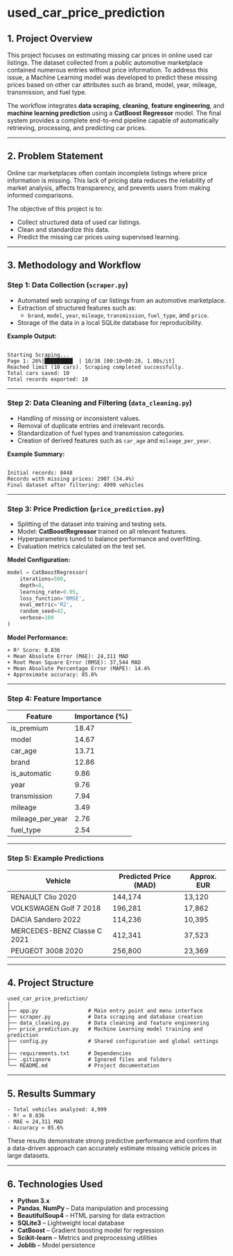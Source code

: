 # used_car_price_prediction

## 1. Project Overview
This project focuses on estimating missing car prices in online used car listings. The dataset collected from a public automotive marketplace contained numerous entries without price information. To address this issue, a Machine Learning model was developed to predict these missing prices based on other car attributes such as brand, model, year, mileage, transmission, and fuel type.

The workflow integrates **data scraping**, **cleaning**, **feature engineering**, and **machine learning prediction** using a **CatBoost Regressor** model. The final system provides a complete end-to-end pipeline capable of automatically retrieving, processing, and predicting car prices.

---

## 2. Problem Statement
Online car marketplaces often contain incomplete listings where price information is missing. This lack of pricing data reduces the reliability of market analysis, affects transparency, and prevents users from making informed comparisons.

The objective of this project is to:
- Collect structured data of used car listings.
- Clean and standardize this data.
- Predict the missing car prices using supervised learning.

---

## 3. Methodology and Workflow

### Step 1: Data Collection (`scraper.py`)
- Automated web scraping of car listings from an automotive marketplace.
- Extraction of structured features such as:
  - `brand`, `model`, `year`, `mileage`, `transmission`, `fuel_type`, and `price`.
- Storage of the data in a local SQLite database for reproducibility.

**Example Output:**
```

Starting Scraping...
Page 1: 26%|█████████▏ | 10/38 [00:10<00:28, 1.00s/it]
Reached limit (10 cars). Scraping completed successfully.
Total cars saved: 10
Total records exported: 10

```

---

### Step 2: Data Cleaning and Filtering (`data_cleaning.py`)
- Handling of missing or inconsistent values.
- Removal of duplicate entries and irrelevant records.
- Standardization of fuel types and transmission categories.
- Creation of derived features such as `car_age` and `mileage_per_year`.

**Example Summary:**
```

Initial records: 8448
Records with missing prices: 2907 (34.4%)
Final dataset after filtering: 4999 vehicles

````

---

### Step 3: Price Prediction (`price_prediction.py`)
- Splitting of the dataset into training and testing sets.
- Model: **CatBoostRegressor** trained on all relevant features.
- Hyperparameters tuned to balance performance and overfitting.
- Evaluation metrics calculated on the test set.

**Model Configuration:**
```python
model = CatBoostRegressor(
    iterations=500,
    depth=8,
    learning_rate=0.05,
    loss_function='RMSE',
    eval_metric='R2',
    random_seed=42,
    verbose=100
)
````

**Model Performance:**

```
+ R² Score: 0.836
+ Mean Absolute Error (MAE): 24,311 MAD
+ Root Mean Square Error (RMSE): 37,544 MAD
+ Mean Absolute Percentage Error (MAPE): 14.4%
+ Approximate accuracy: 85.6%
```

---

### Step 4: Feature Importance

| Feature          | Importance (%) |
| ---------------- | -------------- |
| is_premium       | 18.47          |
| model            | 14.67          |
| car_age          | 13.71          |
| brand            | 12.86          |
| is_automatic     | 9.86           |
| year             | 9.76           |
| transmission     | 7.94           |
| mileage          | 3.49           |
| mileage_per_year | 2.76           |
| fuel_type        | 2.54           |

---

### Step 5: Example Predictions

| Vehicle                     | Predicted Price (MAD) | Approx. EUR |
| --------------------------- | --------------------- | ----------- |
| RENAULT Clio 2020           | 144,174               | 13,120      |
| VOLKSWAGEN Golf 7 2018      | 196,281               | 17,862      |
| DACIA Sandero 2022          | 114,236               | 10,395      |
| MERCEDES-BENZ Classe C 2021 | 412,341               | 37,523      |
| PEUGEOT 3008 2020           | 256,800               | 23,369      |

---

## 4. Project Structure

```
used_car_price_prediction/
│
├── app.py                # Main entry point and menu interface
├── scraper.py            # Data scraping and database creation
├── data_cleaning.py      # Data cleaning and feature engineering
├── price_prediction.py   # Machine Learning model training and prediction
├── config.py             # Shared configuration and global settings
│
├── requirements.txt      # Dependencies
├── .gitignore            # Ignored files and folders
└── README.md             # Project documentation
```

---

## 5. Results Summary

```
- Total vehicles analyzed: 4,999
- R² = 0.836
- MAE = 24,311 MAD
- Accuracy ≈ 85.6%
```

These results demonstrate strong predictive performance and confirm that a data-driven approach can accurately estimate missing vehicle prices in large datasets.

---

## 6. Technologies Used

* **Python 3.x**
* **Pandas**, **NumPy** – Data manipulation and processing
* **BeautifulSoup4** – HTML parsing for data extraction
* **SQLite3** – Lightweight local database
* **CatBoost** – Gradient boosting model for regression
* **Scikit-learn** – Metrics and preprocessing utilities
* **Joblib** – Model persistence
